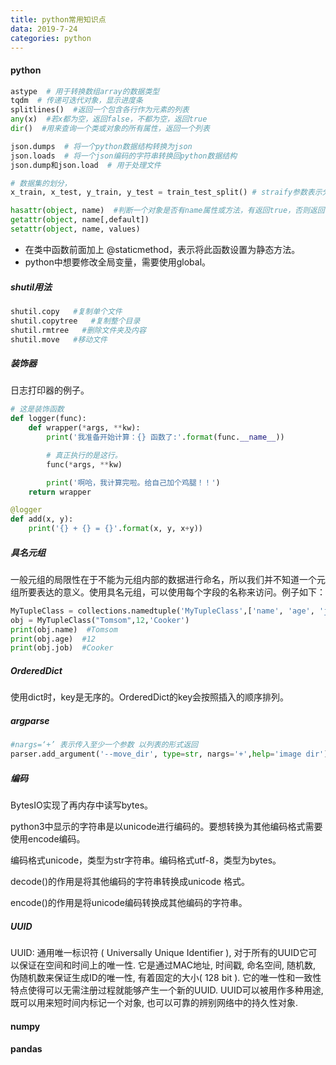 ```yaml
---
title: python常用知识点
data: 2019-7-24
categories: python
---
```


#### python

```python
astype  # 用于转换数组array的数据类型
tqdm  # 传递可迭代对象，显示进度条
splitlines()  #返回一个包含各行作为元素的列表
any(x)  #若x都为空，返回false，不都为空，返回true
dir()  #用来查询一个类或对象的所有属性，返回一个列表
```

```python
json.dumps  # 将一个python数据结构转换为json
json.loads  # 将一个json编码的字符串转换回python数据结构
json.dump和json.load  # 用于处理文件
```

```python 
# 数据集的划分，
x_train, x_test, y_train, y_test = train_test_split() # straify参数表示分层采样，使得训练集和测试集中各类的比例一样
```

```python 
hasattr(object, name)  #判断一个对象是否有name属性或方法，有返回true，否则返回false
getattr(object, name[,default])
setattr(object, name, values)
```



- 在类中函数前面加上 @staticmethod，表示将此函数设置为静态方法。
- python中想要修改全局变量，需要使用global。

##### shutil用法

```python
shutil.copy   #复制单个文件
shutil.copytree   #复制整个目录
shutil.rmtree   #删除文件夹及内容
shutil.move   #移动文件
```

##### 装饰器

日志打印器的例子。

```python 
# 这是装饰函数
def logger(func):
    def wrapper(*args, **kw):
        print('我准备开始计算：{} 函数了:'.format(func.__name__))

        # 真正执行的是这行。
        func(*args, **kw)

        print('啊哈，我计算完啦。给自己加个鸡腿！！')
    return wrapper

@logger
def add(x, y):
    print('{} + {} = {}'.format(x, y, x+y))
```

##### 具名元组

一般元组的局限性在于不能为元组内部的数据进行命名，所以我们并不知道一个元组所要表达的意义。使用具名元组，可以使用每个字段的名称来访问。例子如下：

```python
MyTupleClass = collections.namedtuple('MyTupleClass',['name', 'age', 'job'])
obj = MyTupleClass("Tomsom",12,'Cooker')
print(obj.name)  #Tomsom
print(obj.age)  #12
print(obj.job)  #Cooker
```

##### OrderedDict

使用dict时，key是无序的。OrderedDict的key会按照插入的顺序排列。

##### argparse

```python
#nargs=‘+’ 表示传入至少一个参数 以列表的形式返回
parser.add_argument('--move_dir', type=str, nargs='+',help='image dir')
```

##### 编码

BytesIO实现了再内存中读写bytes。

python3中显示的字符串是以unicode进行编码的。要想转换为其他编码格式需要使用encode编码。

编码格式unicode，类型为str字符串。编码格式utf-8，类型为bytes。

decode()的作用是将其他编码的字符串转换成unicode 格式。

encode()的作用是将unicode编码转换成其他编码的字符串。



##### UUID

UUID: 通用唯一标识符 ( Universally Unique Identifier ), 对于所有的UUID它可以保证在空间和时间上的唯一性. 它是通过MAC地址, 时间戳, 命名空间, 随机数, 伪随机数来保证生成ID的唯一性, 有着固定的大小( 128 bit ).  它的唯一性和一致性特点使得可以无需注册过程就能够产生一个新的UUID. UUID可以被用作多种用途, 既可以用来短时间内标记一个对象, 也可以可靠的辨别网络中的持久性对象. 





#### numpy



#### pandas